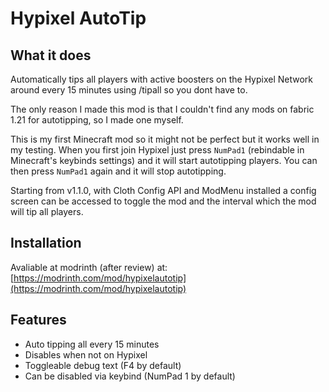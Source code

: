 # Hypixel AutoTip
## What it does
Automatically tips all players with active boosters on the Hypixel Network around every 15 minutes using /tipall so you dont have to.

The only reason I made this mod is that I couldn't find any mods on fabric 1.21 for autotipping, so I made one myself.

This is my first Minecraft mod so it might not be perfect but it works well in my testing. When you first join Hypixel just press `NumPad1` (rebindable in Minecraft's keybinds settings) and it will start autotipping players. You can then press `NumPad1` again and it will stop autotipping.

Starting from v1.1.0, with Cloth Config API and ModMenu installed a config screen can be accessed to toggle the mod and the interval which the mod will tip all players.

## Installation
Avaliable at modrinth (after review) at: [https://modrinth.com/mod/hypixelautotip](https://modrinth.com/mod/hypixelautotip)

## Features
- Auto tipping all every 15 minutes
- Disables when not on Hypixel
- Toggleable debug text (F4 by default)
- Can be disabled via keybind (NumPad 1 by default)
